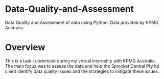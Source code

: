 # Data-Quality-and-Assessment
Data Quality and Assessment of data using Python. Data provided by KPMG Australia.

# Overview
This is a task i undertook during my virtual internship with KPMG Australia. The main focus was to assess the data and help the Sprocket Central Pty ltd client identify data quality issues and the strategies to mitigate these issues.

